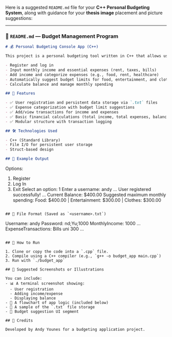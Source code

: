 Here is a suggested `README.md` file for your **C++ Personal Budgeting System**, along with guidance for your **thesis image** placement and picture suggestions:

---

### 📘 `README.md` — Budget Management Program

```markdown
# 💰 Personal Budgeting Console App (C++)

This project is a personal budgeting tool written in C++ that allows users to:

- Register and log in
- Input monthly income and essential expenses (rent, taxes, bills)
- Add income and categorize expenses (e.g., food, rent, healthcare)
- Automatically suggest budget limits for food, entertainment, and clothes
- Calculate balance and manage monthly spending

## 📂 Features

- ✅ User registration and persistent data storage via `.txt` files
- ✅ Expense categorization with budget limit suggestions
- ✅ Add/view transactions for income and expenses
- ✅ Basic financial calculations (total income, total expenses, balance)
- ✅ Modular structure with transaction logging

## 🛠️ Technologies Used

- C++ (Standard Library)
- File I/O for persistent user storage
- Struct-based design

## 🧾 Example Output

```

Options:

1. Register
2. Log In
3. Exit
   Select an option: 1
   Enter a username: andy
   ...
   User registered successfully!
   ...
   Current Balance: \$400.00
   Suggested maximum monthly spending:
   Food: \$400.00 | Entertainment: \$300.00 | Clothes: \$300.00

```

## 💾 File Format (Saved as `<username>.txt`)
```

Username: andy
Password: nd;Yu;1000
MonthlyIncome: 1000
...
ExpenseTransactions:
Bills
uni
300
...

```

## 🚀 How to Run

1. Clone or copy the code into a `.cpp` file.
2. Compile using a C++ compiler (e.g., `g++ -o budget_app main.cpp`)
3. Run with `./budget_app`

## 📸 Suggested Screenshots or Illustrations

You can include:
- 📊 A terminal screenshot showing:
  - User registration
  - Adding income/expense
  - Displaying balance
- 🧩 A flowchart of app logic (included below)
- 💾 A sample of the `.txt` file storage
- 🧮 Budget suggestion UI segment

## 🧠 Credits

Developed by Andy Younes for a budgeting application project.
```



